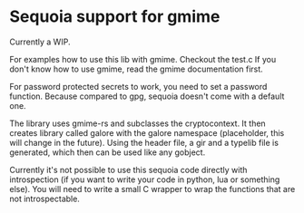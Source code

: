 Sequoia support for gmime
=========================

Currently a WIP. 

For examples how to use this lib with gmime. Checkout the test.c
If you don't know how to use gmime, read the gmime documentation first.

For password protected secrets to work, you need to set a password function. Because
compared to gpg, sequoia doesn't come with a default one.

The library uses gmime-rs and subclasses the cryptocontext. It then creates
library called galore with the galore namespace (placeholder, this will change
in the future). Using the header file, a gir and a typelib file is generated,
which then can be used like any gobject.

Currently it's not possible to use this sequoia code directly with introspection (if you 
want to write your code in python, lua or something else). You will need to write a small
C wrapper to wrap the functions that are not introspectable. 
